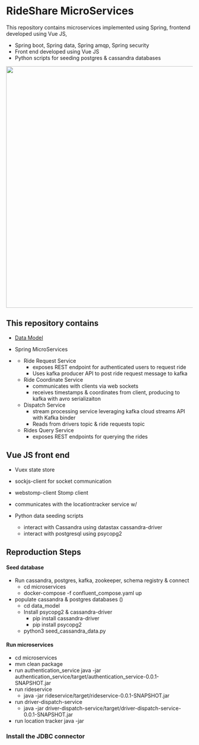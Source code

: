 # RideShare MicroServices #
This repository contains microservices implemented using Spring, frontend developed using Vue JS, 
* Spring boot, Spring data, Spring amqp, Spring security
* Front end developed using Vue JS
* Python scripts for seeding postgres & cassandra databases

<img src ="https://dakobed-images.s3-us-west-2.amazonaws.com/rideshare_microservices.png" width ="1200" height="650">

## This repository contains ##
* [Data Model](data_model/README.md)

* Spring MicroServices

* [](data_model/README.md)
    * Ride Request Service
        * exposes REST endpoint for authenticated users to request ride
        * Uses kafka producer API to post ride request message to kafka
    * Ride Coordinate Service
        * communicates with clients via web sockets 
        * receives timestamps & coordinates from client, producing to kafka with avro serializaiton
    * Dispatch Service
        * stream processing service leveraging kafka cloud streams API with Kafka binder
        * Reads from drivers topic & ride requests topic
    * Rides Query Service
        * exposes REST endpoints for querying the rides


## Vue JS front end ##
  * Vuex state store
  * sockjs-client for socket communication
  * webstomp-client Stomp client
  * communicates with the locationtracker service w/ 

* Python data seeding scripts
    * interact with Cassandra using datastax cassandra-driver
    * interact with postgresql using psycopg2

## Reproduction Steps  ##
#### Seed database ####
* Run cassandra, postgres, kafka, zookeeper, schema registry & connect    
    * cd microservices
    * docker-compose -f confluent_compose.yaml up
* populate cassandra & postgres databases ()
    * cd data_model
    * Install psycopg2 & cassandra-driver
        * pip install cassandra-driver
        * pip install psycopg2
    * python3 seed_cassandra_data.py


#### Run microservices #####
* cd microservices
* mvn clean package
* run authentication_service
    java -jar authentication_service/target/authentication_service-0.0.1-SNAPSHOT.jar
* run rideservice
    * java -jar rideservice/target/rideservice-0.0.1-SNAPSHOT.jar
* run driver-dispatch-service
    * java -jar driver-dispatch-service/target/driver-dispatch-service-0.0.1-SNAPSHOT.jar
* run location tracker
   java -jar 


### Install the JDBC connector ###



